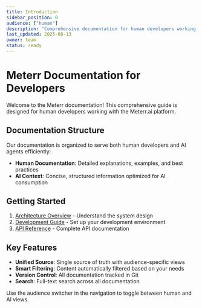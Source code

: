 ```yaml
---
title: Introduction
sidebar_position: 0
audience: ["human"]
description: "Comprehensive documentation for human developers working with meterr.ai"
last_updated: 2025-08-13
owner: team
status: ready
---
```


# Meterr Documentation for Developers

Welcome to the Meterr documentation! This comprehensive guide is designed for human developers working with the Meterr.ai platform.

## Documentation Structure

Our documentation is organized to serve both human developers and AI agents efficiently:

- **Human Documentation**: Detailed explanations, examples, and best practices
- **AI Context**: Concise, structured information optimized for AI consumption

## Getting Started

1. [Architecture Overview](./METERR_ARCHITECTURE.md) - Understand the system design
2. [Development Guide](./METERR_DEVELOPMENT_GUIDE.md) - Set up your development environment
3. [API Reference](./METERR_API_REFERENCE.md) - Complete API documentation

## Key Features

- **Unified Source**: Single source of truth with audience-specific views
- **Smart Filtering**: Content automatically filtered based on your needs
- **Version Control**: All documentation tracked in Git
- **Search**: Full-text search across all documentation

Use the audience switcher in the navigation to toggle between human and AI views.
